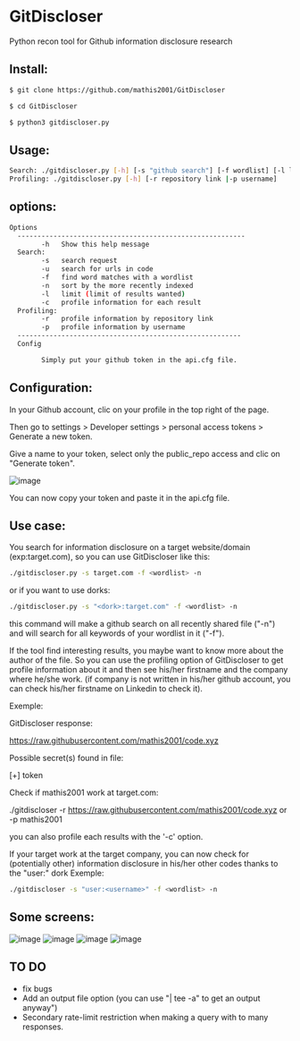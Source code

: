 # GitDiscloser
Python recon tool for Github information disclosure research

## Install:
```bash
$ git clone https://github.com/mathis2001/GitDiscloser

$ cd GitDiscloser

$ python3 gitdiscloser.py
```
## Usage:
```bash
Search: ./gitdiscloser.py [-h] [-s "github search"] [-f wordlist] [-l limit] [-u] [-n] [-c]
Profiling: ./gitdiscloser.py [-h] [-r repository link |-p username]
```
## options:
```bash
Options
  ---------------------------------------------------------
        -h   Show this help message
  Search:
        -s   search request
        -u   search for urls in code
        -f   find word matches with a wordlist
        -n   sort by the more recently indexed
        -l   limit (limit of results wanted)
        -c   profile information for each result
  Profiling:
        -r   profile information by repository link
        -p   profile information by username
  --------------------------------------------------------
  Config 

        Simply put your github token in the api.cfg file. 

```
## Configuration:

In your Github account, clic on your profile in the top right of the page.

Then go to settings > Developer settings > personal access tokens > Generate a new token.

Give a name to your token, select only the public_repo access and clic on "Generate token".

![image](https://user-images.githubusercontent.com/40497633/171192364-aa66b523-cb2f-40e4-bcf2-8b007a1ad682.png)


You can now copy your token and paste it in the api.cfg file.

## Use case:

You search for information disclosure on a target website/domain (exp:target.com), so you can use GitDiscloser like this:
```bash
./gitdiscloser.py -s target.com -f <wordlist> -n
```
or if you want to use dorks:
```bash
./gitdiscloser.py -s "<dork>:target.com" -f <wordlist> -n
```
this command will make a github search on all recently shared file ("-n") and will search for all keywords of your wordlist in it ("-f").
  
If the tool find interesting results, you maybe want to know more about the author of the file.
So you can use the profiling option of GitDiscloser to get profile information about it and then see his/her firstname and the company where he/she work. (if company is not written in his/her github account, you can check his/her firstname on Linkedin to check it).

Exemple:

GitDiscloser response:

https://raw.githubusercontent.com/mathis2001/code.xyz

Possible secret(s) found in file:

[+] token

Check if mathis2001 work at target.com:

./gitdiscloser -r https://raw.githubusercontent.com/mathis2001/code.xyz or -p mathis2001

you can also profile each results with the '-c' option.
  
If your target work at the target company, you can now check for (potentially other) information disclosure in his/her other codes thanks to the "user:" dork
Exemple:
```bash 
./gitdiscloser -s "user:<username>" -f <wordlist> -n
```
## Some screens:

![image](https://user-images.githubusercontent.com/40497633/171843426-39d00404-c76d-4883-96e5-c0832f55b026.png)
![image](https://user-images.githubusercontent.com/40497633/171844662-ffea0b28-9e91-4602-93ef-caa3b588db03.png)
![image](https://user-images.githubusercontent.com/40497633/171844784-ab67d302-5875-4d10-ac20-a49dbc318a43.png)
![image](https://user-images.githubusercontent.com/40497633/171850660-4daa556b-c592-4559-93ff-bb5f98330cf2.png)



## TO DO

- fix bugs
- Add an output file option (you can use "| tee -a" to get an output anyway")
- Secondary rate-limit restriction when making a query with to many responses.
